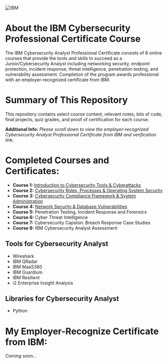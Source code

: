 ![IBM](https://github.com/KailaniBailey/IBM-Cybersecurity-Analyst-Professional-Certificate/assets/158431578/09ab6b13-7dd3-4ce4-96b8-2febf8453cd0)
# About the IBM Cybersecurity Professional Certificate Course
The IBM Cybersecurity Analyst Professional Certificate consists of 8 online courses that provide the tools and skills to succeed as a Junior/Cybersecurity Analyst including networking security, endpoint protection, incident response, threat intelligence, penetration testing, and vulnerability assessment. Completion of the program awards professional with an employer-recognized certificate from IBM.
# Summary of This Repository
This repository contains select course content, relevant notes, bits of code, final projects, quiz grades, and proof of certification for each course.

**Additional Info:** *Please scroll down to view the employer-recognized Cybersecurity Analyst Professional Certificate from IBM and verification link.*
# Completed Courses and Certificates:
- **Course 1:** [Introduction to Cybersecurity Tools & Cyberattacks](https://github.com/KailaniBailey/IBM-Cybersecurity-Analyst-Professional-Certificate/tree/main/Course%201:%20Introduction%20to%20Cybersecurity%20Tools%20&%20Cyberattacks)
- **Course 2:** [Cybersecurity Roles, Processes & Operating System Security](https://github.com/KailaniBailey/IBM-Cybersecurity-Analyst-Professional-Certificate/tree/main/Course%202:%20Cybersecurity%20Roles,%20Processes%20&%20Operating%20System%20Security)
- **Course 3:** [Cybersecurity Compliance Framework & System Administration](https://github.com/KailaniBailey/IBM-Cybersecurity-Analyst-Professional-Certificate/tree/main/Course%203:%20Cybersecurity%20Compliance%20Framework%20&%20System%20Administration)
- **Course 4:** [Network Security & Database Vulnerabilities](https://github.com/KailaniBailey/IBM-Cybersecurity-Analyst-Professional-Certificate/tree/main/Course%204:%20Network%20Security%20&%20Database%20Vulnerabilities)
- **Course 5:** Penetration Testing, Incident Response and Forensics
- **Course 6:** Cyber Threat Intelligence
- **Course 7:** Cybersecurity Capston: Breach Response Case Studies
- **Course 8:** IBM Cybersecurity Analyst Assessment
## Tools for Cybersecurity Analyst
- Wireshark
- IBM QRadar
- IBM MaaS360
- IBM Guardium
- IBM Resilient
- i2 Enterprise Insight Analysis
## Libraries for Cybersecurity Analyst
- Python
# My Employer-Recognize Certificate from IBM:
*Coming soon...*
